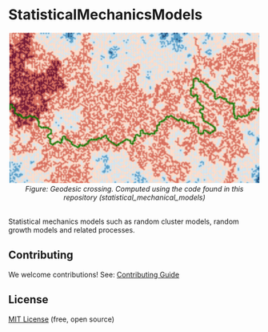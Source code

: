 # StatisticalMechanicsModels

<div align="center">
  <img src="https://raw.githubusercontent.com/DavidMichaelH/StatisticalMechanicsModels/main/.github/images/CrossingFPPGlamourShot.PNG" style="width:500px;height:300px;">
  <br>
  <em>Figure: Geodesic crossing. Computed using the code found in this repository (statistical_mechanical_models) </em>
</div>
<br>

Statistical mechanics models such as random cluster models, random growth models and related processes.



## Contributing

We welcome contributions! See: [Contributing Guide](https://github.com/DavidMichaelH/StatisticalMechanicsModels/blob/main/CONTRIBUTING.md)

## License

[MIT License](https://github.com/DavidMichaelH/StatisticalMechanicsModels/blob/main/LICENSE) (free, open source)
 
